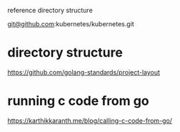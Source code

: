 

reference directory structure

git@github.com:kubernetes/kubernetes.git


# directory structure
https://github.com/golang-standards/project-layout




# running c code from go 
https://karthikkaranth.me/blog/calling-c-code-from-go/

